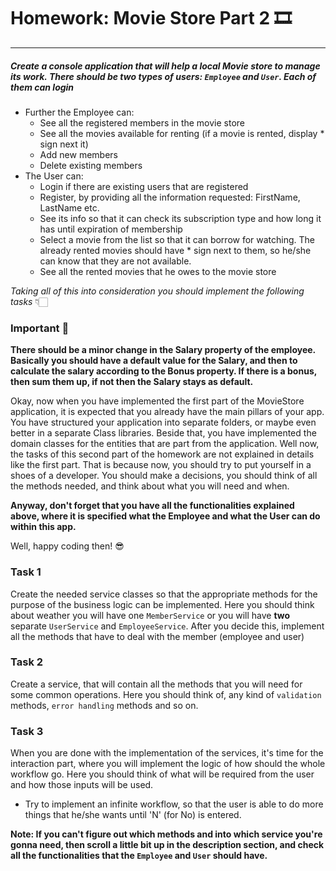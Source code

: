 # Homework: Movie Store Part 2 🎞

---

##### Create a console application that will help a local Movie store to manage its work. There should be two types of users: `Employee` and `User`. Each of them can login
* Further the Employee can:
    * See all the registered members in the movie store
    * See all the movies available for renting (if a movie is rented, display * sign next it)
    * Add new members
    * Delete existing members
* The User can:
    * Login if there are existing users that are registered
    * Register, by providing all the information requested: FirstName, LastName etc.
    * See its info so that it can check its subscription type and how long it has until
expiration of membership
    * Select a movie from the list so that it can borrow for watching. The already rented movies should have * sign next to them, so he/she can know that they are not available.
    * See all the rented movies that he owes to the movie store

*Taking all of this into consideration you should implement the following tasks* 👇🏻

### Important 📢

 **There should be a minor change in the Salary property of the employee. Basically you should have a default value for the Salary, and then to calculate the salary according to the Bonus property. If there is a bonus, then sum them up, if not then the Salary stays as default.**

Okay, now when you have implemented the first part of the MovieStore application, it is expected that you already have the main pillars of your app. You have structured your application into separate folders, or maybe even better in a separate Class libraries. 
Beside that, you have implemented the domain classes for the entities that are part from the application. 
Well now, the tasks of this second part of the homework are not explained in details like the first part. That is because now, you should try to put yourself in a shoes of a developer. You should make a decisions, you should think of all the methods needed, and think about what you will need and when.

**Anyway, don't forget that you have all the functionalities explained above, where it is specified what the Employee and what the User can do within this app.**

Well, happy coding then! 😎

### Task 1
Create the needed service classes so that the appropriate methods for the purpose of the business logic can be implemented.
Here you should think about weather you will have one `MemberService` or you will have **two** separate `UserService` and `EmployeeService`. After you decide this, implement all the methods that have to deal with the member (employee and user)


### Task 2
Create a service, that will contain all the methods that you will need for some common operations. Here you should think of, any kind of `validation` methods, `error handling` methods and so on. 


### Task 3
When you are done with the implementation of the services, it's time for the interaction part, where you will implement the logic of how should the whole workflow go. Here you should think of what will be required from the user and how those inputs will be used. 
* Try to implement an infinite workflow, so that the user is able to do more things that he/she wants until 'N' (for No) is entered. 


**Note: If you can't figure out which methods and into which service you're gonna need, then scroll a little bit up in the description section, and check all the functionalities that the `Employee` and `User` should have.**